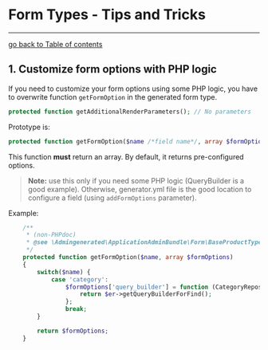 # Form Types - Tips and Tricks
---------------------------------------

[go back to Table of contents][back-to-index]

[back-to-index]: https://github.com/symfony2admingenerator/AdmingeneratorGeneratorBundle/blob/master/Resources/doc/documentation.md#7-cookbook

## 1. Customize form options with PHP logic

If you need to customize your form options using some PHP logic, you have to overwrite function `getFormOption` in
the generated form type.

```php
protected function getAdditionalRenderParameters(); // No parameters
```

Prototype is:
```php
protected function getFormOption($name /*field name*/, array $formOptions /*generated form options*/);
```

This function **must** return an array.
By default, it returns pre-configured options.

> **Note:** use this only if you need some PHP logic (QueryBuilder is a good example). Otherwise, generator.yml file is
the good location to configure a field (using `addFormOptions` parameter).

Example:
```php
    /**
     * (non-PHPdoc)
     * @see \Admingenerated\ApplicationAdminBundle\Form\BaseProductType\FiltersType::getFormOption()
     */
    protected function getFormOption($name, array $formOptions)
    {
        switch($name) {
            case 'category':
                $formOptions['query_builder'] = function (CategoryRepository $er) {
                    return $er->getQueryBuilderForFind();
                };
                break;
        }

        return $formOptions;
    }
```